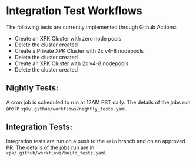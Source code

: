 <!--
 Copyright 2024 Google LLC

 Licensed under the Apache License, Version 2.0 (the "License");
 you may not use this file except in compliance with the License.
 You may obtain a copy of the License at

      https://www.apache.org/licenses/LICENSE-2.0

 Unless required by applicable law or agreed to in writing, software
 distributed under the License is distributed on an "AS IS" BASIS,
 WITHOUT WARRANTIES OR CONDITIONS OF ANY KIND, either express or implied.
 See the License for the specific language governing permissions and
 limitations under the License.
 -->

# Integration Test Workflows
The following tests are currently implemented through Github Actions:
* Create an XPK Cluster with zero node pools
* Delete the cluster created
* Create a Private XPK Cluster with 2x v4-8 nodepools
* Delete the cluster created
* Create an XPK Cluster with 2x v4-8 nodepools
* Delete the cluster created

## Nightly Tests:
A cron job is scheduled to run at 12AM PST daily. The details of the jobs run are in `xpk/.github/workflows/nightly_tests.yaml`

## Integration Tests:
Integration tests are run on a push to the `main` branch and on an approved PR. The details of the jobs run are in `xpk/.github/workflows/build_tests.yaml`
